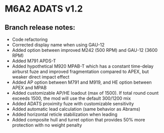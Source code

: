 # M6A2 ADATS v1.2

## Branch release notes:

<p>
	<ul> 
		<li>Code refactoring</li>
		<li>Corrected display name when using GAU-12 </li>
		<li>Added option between improved M242 (500 RPM) and GAU-12 (3600 RPM)</li>
		<li>Added M791 APDS-T</li>
		<li>Added hypothetical M920 MPAB-T which has a constant time-delay airburst fuze and improved fragmentation compared to APEX, but weaker direct impact effect</li>
		<li>Added AP option between M791 and M919, and HE option between APEX and MPAB</li>
		<li>Added customizable AP/HE loadout (max of 1500). If total round count exceeds 1500, the mod will use the default 300/1200 mix</li>
		<li>Added ADATS proximity fuze with customizable sensitivity </li>
		<li>Added automatic lead calculation (same behavior as Abrams)</li>
		<li>Added horizontal reticle stabilization when leading</li>
		<li>Added composite hull and turret option that provides 50% more protection with no weight penalty</li>
	</ul>
</p>

